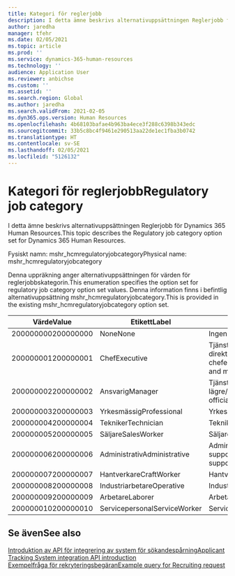 ```yaml
---
title: Kategori för reglerjobb
description: I detta ämne beskrivs alternativuppsättningen Reglerjobb för Dynamics 365 Human Resources.
author: jaredha
manager: tfehr
ms.date: 02/05/2021
ms.topic: article
ms.prod: ''
ms.service: dynamics-365-human-resources
ms.technology: ''
audience: Application User
ms.reviewer: anbichse
ms.custom: ''
ms.assetid: ''
ms.search.region: Global
ms.author: jaredha
ms.search.validFrom: 2021-02-05
ms.dyn365.ops.version: Human Resources
ms.openlocfilehash: 4b68103bafae4b963ba4ece3f288c6398b343edc
ms.sourcegitcommit: 33b5c8bc4f9461e290513aa22de1ec1fba3b0742
ms.translationtype: HT
ms.contentlocale: sv-SE
ms.lasthandoff: 02/05/2021
ms.locfileid: "5126132"
---
```

# <a name="regulatory-job-category"></a><span data-ttu-id="b06ae-103">Kategori för reglerjobb</span><span class="sxs-lookup"><span data-stu-id="b06ae-103">Regulatory job category</span></span>

<span data-ttu-id="b06ae-104">I detta ämne beskrivs alternativuppsättningen Reglerjobb för Dynamics 365 Human Resources.</span><span class="sxs-lookup"><span data-stu-id="b06ae-104">This topic describes the Regulatory job category option set for Dynamics 365 Human Resources.</span></span>

<span data-ttu-id="b06ae-105">Fysiskt namn: mshr_hcmregulatoryjobcategory</span><span class="sxs-lookup"><span data-stu-id="b06ae-105">Physical name: mshr_hcmregulatoryjobcategory</span></span>

<span data-ttu-id="b06ae-106">Denna uppräkning anger alternativuppsättningen för värden för reglerjobbskategorin.</span><span class="sxs-lookup"><span data-stu-id="b06ae-106">This enumeration specifies the option set for regulatory job category option set values.</span></span> <span data-ttu-id="b06ae-107">Denna information finns i befintlig alternativuppsättning mshr_hcmregulatoryjobcategory.</span><span class="sxs-lookup"><span data-stu-id="b06ae-107">This is provided in the existing mshr_hcmregulatoryjobcategory option set.</span></span>

| <span data-ttu-id="b06ae-108">Värde</span><span class="sxs-lookup"><span data-stu-id="b06ae-108">Value</span></span> | <span data-ttu-id="b06ae-109">Etikett</span><span class="sxs-lookup"><span data-stu-id="b06ae-109">Label</span></span> | <span data-ttu-id="b06ae-110">beskrivning</span><span class="sxs-lookup"><span data-stu-id="b06ae-110">Description</span></span> |
| --- | --- | --- |
| <span data-ttu-id="b06ae-111">200000000</span><span class="sxs-lookup"><span data-stu-id="b06ae-111">200000000</span></span> | <span data-ttu-id="b06ae-112">None</span><span class="sxs-lookup"><span data-stu-id="b06ae-112">None</span></span> | <span data-ttu-id="b06ae-113">Ingen.</span><span class="sxs-lookup"><span data-stu-id="b06ae-113">None.</span></span> |
| <span data-ttu-id="b06ae-114">200000001</span><span class="sxs-lookup"><span data-stu-id="b06ae-114">200000001</span></span> | <span data-ttu-id="b06ae-115">Chef</span><span class="sxs-lookup"><span data-stu-id="b06ae-115">Executive</span></span> | <span data-ttu-id="b06ae-116">Tjänstemän på direktörs-/ledningsnivå, samt chefer.</span><span class="sxs-lookup"><span data-stu-id="b06ae-116">Executive/Senior level officials and managers.</span></span> |
| <span data-ttu-id="b06ae-117">200000002</span><span class="sxs-lookup"><span data-stu-id="b06ae-117">200000002</span></span> | <span data-ttu-id="b06ae-118">Ansvarig</span><span class="sxs-lookup"><span data-stu-id="b06ae-118">Manager</span></span> | <span data-ttu-id="b06ae-119">Tjänstemän och chefer på lägre/mellannivå.</span><span class="sxs-lookup"><span data-stu-id="b06ae-119">First/Mid level officials and managers.</span></span> |
| <span data-ttu-id="b06ae-120">200000003</span><span class="sxs-lookup"><span data-stu-id="b06ae-120">200000003</span></span> | <span data-ttu-id="b06ae-121">Yrkesmässig</span><span class="sxs-lookup"><span data-stu-id="b06ae-121">Professional</span></span> | <span data-ttu-id="b06ae-122">Yrkespersoner.</span><span class="sxs-lookup"><span data-stu-id="b06ae-122">Professionals.</span></span> |
| <span data-ttu-id="b06ae-123">200000004</span><span class="sxs-lookup"><span data-stu-id="b06ae-123">200000004</span></span> | <span data-ttu-id="b06ae-124">Tekniker</span><span class="sxs-lookup"><span data-stu-id="b06ae-124">Technician</span></span> | <span data-ttu-id="b06ae-125">Tekniker.</span><span class="sxs-lookup"><span data-stu-id="b06ae-125">Technicians.</span></span> |
| <span data-ttu-id="b06ae-126">200000005</span><span class="sxs-lookup"><span data-stu-id="b06ae-126">200000005</span></span> | <span data-ttu-id="b06ae-127">Säljare</span><span class="sxs-lookup"><span data-stu-id="b06ae-127">SalesWorker</span></span> | <span data-ttu-id="b06ae-128">Säljare.</span><span class="sxs-lookup"><span data-stu-id="b06ae-128">Sales workers.</span></span> |
| <span data-ttu-id="b06ae-129">200000006</span><span class="sxs-lookup"><span data-stu-id="b06ae-129">200000006</span></span> | <span data-ttu-id="b06ae-130">Administrativ</span><span class="sxs-lookup"><span data-stu-id="b06ae-130">Administrative</span></span> | <span data-ttu-id="b06ae-131">Administrativa supportmedarbetare.</span><span class="sxs-lookup"><span data-stu-id="b06ae-131">Administrative support workers.</span></span> |
| <span data-ttu-id="b06ae-132">200000007</span><span class="sxs-lookup"><span data-stu-id="b06ae-132">200000007</span></span> | <span data-ttu-id="b06ae-133">Hantverkare</span><span class="sxs-lookup"><span data-stu-id="b06ae-133">CraftWorker</span></span> | <span data-ttu-id="b06ae-134">Hantverkare.</span><span class="sxs-lookup"><span data-stu-id="b06ae-134">Craft workers.</span></span> |
| <span data-ttu-id="b06ae-135">200000008</span><span class="sxs-lookup"><span data-stu-id="b06ae-135">200000008</span></span> | <span data-ttu-id="b06ae-136">Industriarbetare</span><span class="sxs-lookup"><span data-stu-id="b06ae-136">Operative</span></span> | <span data-ttu-id="b06ae-137">Industriarbetare.</span><span class="sxs-lookup"><span data-stu-id="b06ae-137">Operatives.</span></span> |
| <span data-ttu-id="b06ae-138">200000009</span><span class="sxs-lookup"><span data-stu-id="b06ae-138">200000009</span></span> | <span data-ttu-id="b06ae-139">Arbetare</span><span class="sxs-lookup"><span data-stu-id="b06ae-139">Laborer</span></span> | <span data-ttu-id="b06ae-140">Arbetare/assistenter.</span><span class="sxs-lookup"><span data-stu-id="b06ae-140">Laborers/Helpers.</span></span> |
| <span data-ttu-id="b06ae-141">200000010</span><span class="sxs-lookup"><span data-stu-id="b06ae-141">200000010</span></span> | <span data-ttu-id="b06ae-142">Servicepersonal</span><span class="sxs-lookup"><span data-stu-id="b06ae-142">ServiceWorker</span></span> | <span data-ttu-id="b06ae-143">Servicepersonal.</span><span class="sxs-lookup"><span data-stu-id="b06ae-143">Service workers.</span></span> |

## <a name="see-also"></a><span data-ttu-id="b06ae-144">Se även</span><span class="sxs-lookup"><span data-stu-id="b06ae-144">See also</span></span>

[<span data-ttu-id="b06ae-145">Introduktion av API för integrering av system för sökandespårning</span><span class="sxs-lookup"><span data-stu-id="b06ae-145">Applicant Tracking System integration API introduction</span></span>](hr-admin-integration-ats-api-introduction.md)<br>
[<span data-ttu-id="b06ae-146">Exempelfråga för rekryteringsbegäran</span><span class="sxs-lookup"><span data-stu-id="b06ae-146">Example query for Recruiting request</span></span>](hr-admin-integration-ats-api-recruiting-request-example-query.md)
